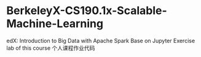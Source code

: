 # BerkeleyX-CS190.1x-Scalable-Machine-Learning
edX: Introduction to Big Data with Apache Spark
Base on Jupyter
Exercise lab of this course
个人课程作业代码
